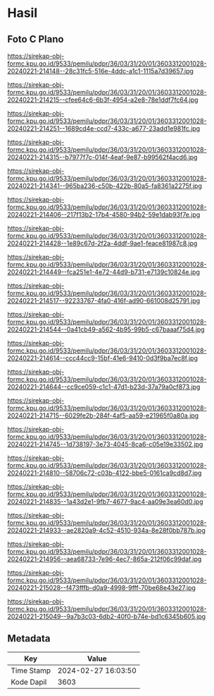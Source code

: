 # Hasil

## Foto C Plano

https://sirekap-obj-formc.kpu.go.id/9533/pemilu/pdpr/36/03/31/20/01/3603312001028-20240221-214148--28c31fc5-516e-4ddc-a1c1-1115a7d39657.jpg

https://sirekap-obj-formc.kpu.go.id/9533/pemilu/pdpr/36/03/31/20/01/3603312001028-20240221-214215--cfee64c6-6b3f-4954-a2e8-78e1ddf7fc64.jpg

https://sirekap-obj-formc.kpu.go.id/9533/pemilu/pdpr/36/03/31/20/01/3603312001028-20240221-214251--1689cd4e-ccd7-433c-a677-23add1e981fc.jpg

https://sirekap-obj-formc.kpu.go.id/9533/pemilu/pdpr/36/03/31/20/01/3603312001028-20240221-214315--b7977f7c-014f-4eaf-9e87-b99562f4acd6.jpg

https://sirekap-obj-formc.kpu.go.id/9533/pemilu/pdpr/36/03/31/20/01/3603312001028-20240221-214341--965ba236-c50b-422b-80a5-fa8361a2275f.jpg

https://sirekap-obj-formc.kpu.go.id/9533/pemilu/pdpr/36/03/31/20/01/3603312001028-20240221-214406--217f13b2-17b4-4580-94b2-59e1dab93f7e.jpg

https://sirekap-obj-formc.kpu.go.id/9533/pemilu/pdpr/36/03/31/20/01/3603312001028-20240221-214428--1e89c67d-2f2a-4ddf-9ae1-feace81987c8.jpg

https://sirekap-obj-formc.kpu.go.id/9533/pemilu/pdpr/36/03/31/20/01/3603312001028-20240221-214449--fca251e1-4e72-44d9-b731-e7139c10824e.jpg

https://sirekap-obj-formc.kpu.go.id/9533/pemilu/pdpr/36/03/31/20/01/3603312001028-20240221-214517--92233767-4fa0-416f-ad90-661008d25791.jpg

https://sirekap-obj-formc.kpu.go.id/9533/pemilu/pdpr/36/03/31/20/01/3603312001028-20240221-214544--0a41cb49-a562-4b95-99b5-c67baaaf75d4.jpg

https://sirekap-obj-formc.kpu.go.id/9533/pemilu/pdpr/36/03/31/20/01/3603312001028-20240221-214614--ccc44cc9-15bf-41e6-9410-0d3f9ba7ec8f.jpg

https://sirekap-obj-formc.kpu.go.id/9533/pemilu/pdpr/36/03/31/20/01/3603312001028-20240221-214644--cc9ce059-c1c1-47d1-b23d-37a79a0cf873.jpg

https://sirekap-obj-formc.kpu.go.id/9533/pemilu/pdpr/36/03/31/20/01/3603312001028-20240221-214715--6029fe2b-284f-4af5-aa59-e21965f0a80a.jpg

https://sirekap-obj-formc.kpu.go.id/9533/pemilu/pdpr/36/03/31/20/01/3603312001028-20240221-214745--1d738197-3e73-4045-8ca6-c05e19e33502.jpg

https://sirekap-obj-formc.kpu.go.id/9533/pemilu/pdpr/36/03/31/20/01/3603312001028-20240221-214810--58706c72-c03b-4122-bbe5-0161ca9cd8d7.jpg

https://sirekap-obj-formc.kpu.go.id/9533/pemilu/pdpr/36/03/31/20/01/3603312001028-20240221-214835--1a43d2e1-9fb7-4677-9ac4-aa09e3ea60d0.jpg

https://sirekap-obj-formc.kpu.go.id/9533/pemilu/pdpr/36/03/31/20/01/3603312001028-20240221-214933--ae2820a9-4c52-4510-934a-8e28f0bb787b.jpg

https://sirekap-obj-formc.kpu.go.id/9533/pemilu/pdpr/36/03/31/20/01/3603312001028-20240221-214956--aea68733-7e96-4ec7-865a-212f06c99daf.jpg

https://sirekap-obj-formc.kpu.go.id/9533/pemilu/pdpr/36/03/31/20/01/3603312001028-20240221-215028--f473fffb-d0a9-4998-9fff-70be68e43e27.jpg

https://sirekap-obj-formc.kpu.go.id/9533/pemilu/pdpr/36/03/31/20/01/3603312001028-20240221-215049--9a7b3c03-6db2-40f0-b74e-bd1c6345b605.jpg


## Metadata

| Key        | Value               |
| ---------- | ------------------- |
| Time Stamp | 2024-02-27 16:03:50 |
| Kode Dapil | 3603                |



